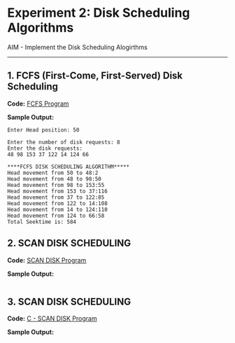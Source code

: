 # Experiment 2: Disk Scheduling Algorithms

AIM - Implement the Disk Scheduling Alogirthms

---

## 1. FCFS (First-Come, First-Served) Disk Scheduling

**Code:** [FCFS Program](https://github.com/iamkarthik2004/S5-SSMP-LAB-KTU-2025/blob/main/Expt%202/FCFS_disk.c)  

**Sample Output:**

```
Enter Head position: 50

Enter the number of disk requests: 8
Enter the disk requests: 
48 98 153 37 122 14 124 66

****FCFS DISK SCHEDULING ALGORITHM*****
Head movement from 50 to 48:2
Head movement from 48 to 98:50
Head movement from 98 to 153:55
Head movement from 153 to 37:116
Head movement from 37 to 122:85
Head movement from 122 to 14:108
Head movement from 14 to 124:110
Head movement from 124 to 66:58
Total Seektime is: 584
```

## 2. SCAN DISK SCHEDULING

**Code:** [SCAN DISK Program](https://github.com/iamkarthik2004/S5-SSMP-LAB-KTU-2025/blob/main/Expt%202/FCFS_disk.c)  

**Sample Output:**

```

```

## 3. SCAN DISK SCHEDULING

**Code:** [C - SCAN DISK Program](https://github.com/iamkarthik2004/S5-SSMP-LAB-KTU-2025/blob/main/Expt%202/FCFS_disk.c)  

**Sample Output:**

```

```
